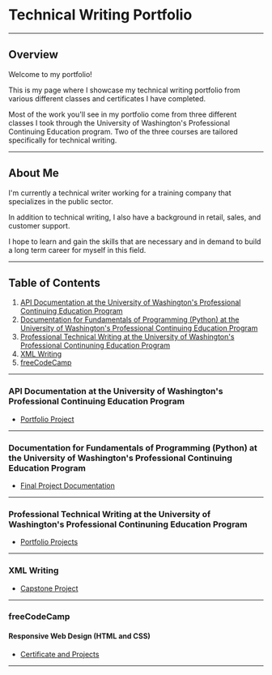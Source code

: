 # Technical Writing Portfolio

-------------------------

## Overview

Welcome to my portfolio!

This is my page where I showcase my technical writing portfolio from various different classes and certificates I have completed.

Most of the work you'll see in my portfolio come from three different classes I took through the University of Washington's Professional Continuing Education program. 
Two of the three courses are tailored specifically for technical writing.

-------------------------

## About Me

I'm currently a technical writer working for a training company that specializes in the public sector. 

In addition to technical writing, I also have a background in retail, sales, and customer support. 

I hope to learn and gain the skills that are necessary and in demand to build a long term career for myself in this field. 

-------------------------

## **Table of Contents**

1. [API Documentation at the University of Washington's Professional Continuing Education Program](#api-documentation-at-the-university-of-washingtons-professional-continuing-education-program)
2. [Documentation for Fundamentals of Programming (Python) at the University of Washington's Professional Continuing Education Program](#documentation-for-fundamentals-of-programming-python-at-the-university-of-washingtons-professional-continuing-education-program)
3. [Professional Technical Writing at the University of Washington's Professional Continuning Education Program](https://github.com/skym97/Portfolio/blob/main/docs/index.md#professional-technical-writing-at-the-university-of-washingtons-professional-continuning-education-program)
4. [XML Writing](#xml-writing)
5. [freeCodeCamp](#freecodecamp)
   
-------------------------

### API Documentation at the University of Washington's Professional Continuing Education Program

* [Portfolio Project](UW_API/uw_api.md)

-------------------------

###  Documentation for Fundamentals of Programming (Python) at the University of Washington's Professional Continuing Education Program

* [Final Project Documentation](https://skym97.github.io/IntroToProg-Python-Final/)

-------------------------

### Professional Technical Writing at the University of Washington's Professional Continuning Education Program

* [Portfolio Projects](UW_PTW/uw_ptw.md)

-------------------------

### XML Writing

* [Capstone Project](XML/xml_writing.md)

-------------------------

### freeCodeCamp 

#### Responsive Web Design (HTML and CSS) 

* [Certificate and Projects](https://www.freecodecamp.org/certification/skym97/responsive-web-design)

-------------------------
